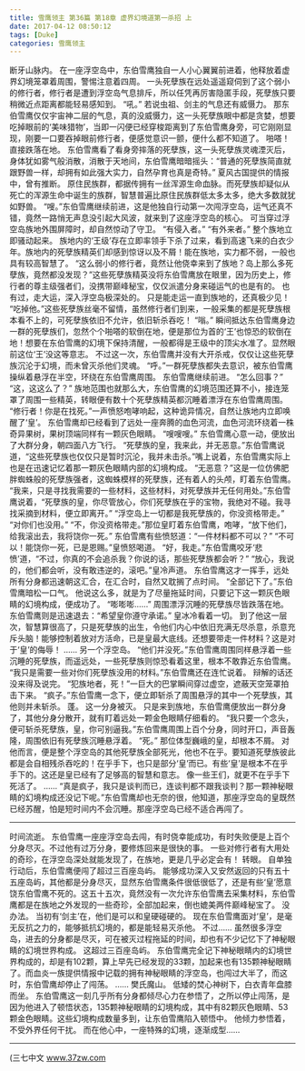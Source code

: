 ```yaml
---
title: 雪鹰领主 第36篇 第18章 虚界幻境道第一杀招 上
date: 2017-04-12 08:50:12
tags: [Duke]
categories: 雪鹰领主
---
```


断牙山脉内。
在一座浮空岛中，东伯雪鹰独自一人小心翼翼前进着，他释放着虚界幻境笼罩着周围，警惕注意着四周。
一头死孽族在远处遥遥窥伺到了这个弱小的修行者，修行者是遭到浮空岛气息排斥，所以任凭再厉害隐匿手段，死孽族只要稍微近点距离都能轻易感知到。
“吼。”
若说虫祖、剑主的气息还有威慑力。
那东伯雪鹰仅仅宇宙神二层的气息，真的没威慑力，这一头死孽族眼中都是贪婪，想要吃掉眼前的‘美味猎物’，当即一闪便已经穿梭距离到了东伯雪鹰身旁，可它刚刚显现，刚要一口要吞掉眼前修行者，便感觉意识一颤，便什么都不知道了。
啪嗒！
直接跌落在地。
东伯雪鹰看了看身旁摔落的死孽族，这一头死孽族灵魂湮灭后，身体犹如雾气般消散，消散于天地间，东伯雪鹰暗暗摇头：“普通的死孽族简直就跟野兽一样，却拥有如此强大实力，自然孕育也真是奇特。”
夏风古国提供的情报中，曾有推断。
原住民族群，都据传拥有一丝浑源生命血脉。而死孽族却疑似从死亡的浑源生命中诞生的族群，智慧普遍比原住民族群低太多太多，绝大多数就犹如野兽。
“嗖。”东伯雪鹰继续前进，这是他独自行动第一次闯浮空岛，运气还真不错，竟然一路悄无声息没引起大风波，就来到了这座浮空岛的核心。
可当穿过浮空岛族地外围屏障时，却自然惊动了守卫。
“有侵入者。”
“有外来者。”
整个族地立即骚动起来。
族地内的‘王级’存在立即率领手下杀了过来，看到高速飞来的白衣少年。族地内的死孽族精英们却感到惊讶以及不屑！能在族地，实力都不弱，一般也具有较高智慧了。
“这么弱小的修行者，竟然让他侥幸来到了族地？岛上那么多死孽族，竟然都没发现？”这些死孽族精英没将东伯雪鹰放在眼里，因为历史上，修行者的尊主级强者们，没携带巅峰秘宝，仅仅派遣分身来碰运气的也是有的。
也有过，走大运，深入浮空岛极深处的。
只是能走运一直到族地的，还真极少见！
“吃掉他。”这些死孽族丝毫不留情，虽然修行者们到来，一般采集的都是死孽族根本看不上的，可死孽族依旧不允许，依旧斩杀吞吃！
“嗡。”
瞬间抵达东伯雪鹰身边一群的死孽族们，忽然个个啪嗒的软倒在地，便是那位为首的‘王’也惊恐的软倒在地！想要在东伯雪鹰的幻境下保持清醒，一般都得是王级中的顶尖水准了。显然眼前这位‘王’没这等意志。
不过这一次，东伯雪鹰并没有大开杀戒，仅仅让这些死孽族沉沦于幻境，而未曾灭杀他们灵魂。
“呼。”一群死孽族都失去意识，被东伯雪鹰操纵着悬浮在半空，环绕在东伯雪鹰周围。
东伯雪鹰继续前进。
“怎么回事？”
“这，这这么了？”
族地范围也就那么大，东伯雪鹰的幻境范围还算不小，接连笼罩了周围一些精英，转眼便有数十个死孽族精英都沉睡着漂浮在东伯雪鹰周围。
“修行者！你是在找死。”一声愤怒咆哮响起，这种诡异情况，自然让族地内立即唤醒了‘皇’。
东伯雪鹰却已经看到了远处一座奔腾的血色河流，血色河流环绕着一株奇异果树，果树顶端同样有一颗灰色眼睛。
“嗖嗖嗖。”
东伯雪鹰心意一动，便放出了大群分身，朝四面八方飞行。
“死孽族的皇，我来此，并无恶意。”东伯雪鹰说道，“这些死孽族也仅仅只是暂时沉沦，我并未击杀。”嘴上说着，东伯雪鹰实际上也是在迅速记忆着那一颗灰色眼睛内部的幻境构成。
“无恶意？”这是一位仿佛肥胖蜘蛛般的死孽族强者，这蜘蛛模样的死孽族，还有着人的头颅，盯着东伯雪鹰。
“我来，只是寻找我需要的一些材料，这些材料，对死孽族并无任何用处。”东伯雪鹰说着，“死孽族的皇，你尽管放心，你们死孽族在乎的宝物，我绝对不碰。我寻找采摘到材料，便立即离开。”
“浮空岛上一切都是我死孽族的，你没资格带走。”
“对你们也没用。”
“不，你没资格带走。”那位皇盯着东伯雪鹰，咆哮，“放下他们，给我滚出去，我将饶你一死。”
东伯雪鹰有些愤怒道：“一件材料都不可以？”
“不可以！能饶你一死，已是恩赐。”皇愤怒喝道。
“好，我走。”东伯雪鹰咬牙‘悲愤’道，“不过，你真的不会追杀我？你说的话，那些死孽族都会听？”
“放心，我说的，他们都会听，没有敢违逆的，滚吧。”皇冷声道。
东伯雪鹰这才一挥手，远处所有分身都迅速朝这汇合，在汇合时，自然又耽搁了点时间。
“全部记下了。”东伯雪鹰暗松一口气。
他说这么多，就是为了尽量拖延时间，只要记下这一颗灰色眼睛的幻境构成，便成功了。
“嘭嘭嘭……”
周围漂浮沉睡的死孽族尽皆跌落在地。
东伯雪鹰则是迅速退去：“希望皇你遵守承诺。”
皇冰冷看着一切。
到了他这一层次，智慧算很高了，只是死孽族的出生，令他们内心中依旧充满无尽杀意，杀意充斥头脑！能够控制着放对方活命，已是皇最大底线。还想要带走一件材料？这是对于‘皇’的侮辱！
……
另一个浮空岛。
“他们并没死。”东伯雪鹰周围同样悬浮着一些沉睡的死孽族，而遥远处，一些死孽族则惊恐看着这里，根本不敢靠近东伯雪鹰。
“我只是需要一些对你们死孽族没用的材料。”东伯雪鹰还在连忙说着。
辩解的话还没来得及说完。
“犯族地者，死！”一巨大的巴掌瞬间穿过虚空，遮蔽天空笼罩拍击下来。
“疯子。”东伯雪鹰一念下，便立即斩杀了周围悬浮的其中一个死孽族，其他则并未斩杀。
蓬。
这一分身被灭。
只是来到族地，东伯雪鹰便放出一群分身了，其他分身分散开，就有盯着远处一颗金色眼睛仔细看的。
“我只要一个念头，便可斩杀死孽族，皇，你可别逼我。”东伯雪鹰周围上百个分身，同时开口，声音轰隆，周围依旧有死孽族沉睡悬浮着。
“死。”
那位体型巍峨的皇，却根本不屑。
对他而言，便是整个浮空岛的其他死孽族全部死光，他也不在乎。要知道死孽族彼此都是会自相残杀吞吃的！在乎手下，也只是部分‘皇’而已。有些‘皇’是根本不在乎手下的。这还是皇已经有了足够高的智慧和意志。
像一些王们，就更不在乎手下死活了。
……
“真是疯子，我只是谈判而已，连谈判都不跟我谈判？那一颗神秘眼睛的幻境构成还没记下呢。”东伯雪鹰却也无奈的很，他知道，那座浮空岛的皇既然已经苏醒，怕是短时间内不会沉睡。那座浮空岛已经不适合再闯了。
******
时间流逝。
东伯雪鹰一座座浮空岛去闯，有时侥幸能成功，有时失败便是上百个分身尽灭。不过他有过万分身，要修炼回来是很快的事。
一些对修行者有大用处的奇珍，在浮空岛深处就能发现了，在族地，更是几乎必定会有！
转眼。
自单独行动后，东伯雪鹰便闯了超过三百座岛屿。
能够成功深入又安然返回的只有五十五座岛屿，其他都是分身尽灭，显然东伯雪鹰条件很低很低了，还是有些‘皇’愿意饶东伯雪鹰不死的。这五十五次，竟然没有一次允许东伯雪鹰去采集材料，东伯雪鹰都是在族地之外发现的一些奇珍，全部加起来，倒也媲美两件巅峰秘宝了。
没办法。
当初有‘剑主’在，他们是可以和皇硬碰硬的。
现在东伯雪鹰面对‘皇’，是毫无反抗之力的，能够抵抗幻境的，都是能轻易灭杀他。
不过……
虽然很多浮空岛，进去的分身都是尽灭，可在被灭过程拖延的时间，却也有不少记忆下了神秘眼睛的幻境世界构成。
这超过三百座岛屿。
东伯雪鹰完全记下神秘眼睛内的幻境世界构成的，却是有102颗，算上早先已经发现的33颗，加起来也有135颗神秘眼睛了。而血炎一族提供情报中记载的拥有神秘眼睛的浮空岛，也闯过大半了，而这时，东伯雪鹰却停止了闯荡。
……
樊氏魔山。
低矮的焚心神树下，白衣青年盘膝而坐。
东伯雪鹰这一刻几乎所有分身都倾尽心力在参悟了，之所以停止闯荡，是因为他进入了顿悟状态，135颗神秘眼睛的幻境构成，其中有82颗灰色眼睛、53颗金色眼睛。这些幻境构成数量多到，让东伯雪鹰陷入顿悟中。
他倾力参悟着，不受外界任何干扰。
而在他心中，一座特殊的幻境，逐渐成型……
******
(三七中文 www.37zw.com